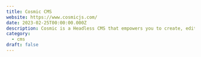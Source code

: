 ```yaml
---
title: Cosmic CMS
website: https://www.cosmicjs.com/
date: 2023-02-25T00:00:00.000Z
description: Cosmic is a Headless CMS that empowers you to create, edit, and manage content across limitless websites and applications, from one convenient interface
category: 
  - cms
draft: false
---
```

